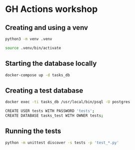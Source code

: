# GH Actions workshop

## Creating and using a venv

```bash
python3 -m venv .venv

source .venv/bin/activate
```

## Starting the database locally

```bash
docker-compose up -d tasks_db
```

## Creating a test database

```bash
docker exec -ti tasks_db /usr/local/bin/psql -U postgres

CREATE USER tests WITH PASSWORD 'tests';
CREATE DATABASE tasks_test WITH OWNER tests;
```

## Running the tests

```bash
python -m unittest discover -s tests -p 'test_*.py'
```
